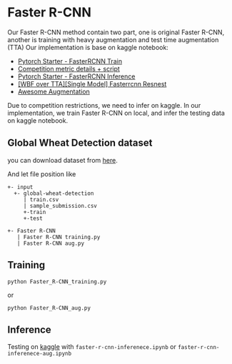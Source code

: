 # Faster R-CNN

Our Faster R-CNN method contain two part, one is original Faster R-CNN, another is training with heavy augmentation and test time augmentation (TTA)
Our implementation is base on kaggle notebook:

- [Pytorch Starter - FasterRCNN Train](https://www.kaggle.com/pestipeti/pytorch-starter-fasterrcnn-train)
- [Competition metric details + script](https://www.kaggle.com/pestipeti/competition-metric-details-script)
- [Pytorch Starter - FasterRCNN Inference](https://www.kaggle.com/pestipeti/pytorch-starter-fasterrcnn-inference)
- [[WBF over TTA][Single Model] Fasterrcnn Resnest](https://www.kaggle.com/whurobin/wbf-over-tta-single-model-fasterrcnn-resnest)
- [Awesome Augmentation](https://www.kaggle.com/nvnnghia/awesome-augmentation)

Due to competition restrictions, we need to infer on kaggle. In our implementation, we train Faster R-CNN on local, and infer the testing data on kaggle notebook.


## Global Wheat Detection dataset
you can download dataset from [here](https://www.kaggle.com/c/global-wheat-detection/data).

And let file position like 
```
+- input
  +- global-wheat-detection
     | train.csv
     | sample_submission.csv
     +-train
     +-test
  
+- Faster R-CNN
   | Faster R-CNN training.py
   | Faster R-CNN aug.py
```

## Training

```
python Faster_R-CNN_training.py
```

or 

```
python Faster_R-CNN_aug.py
```

## Inference

Testing on [kaggle](https://www.kaggle.com/c/global-wheat-detection/overview) with `faster-r-cnn-inferenece.ipynb` or `faster-r-cnn-inferenece-aug.ipynb`

